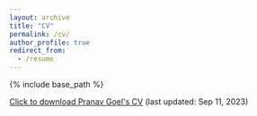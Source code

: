 ```yaml
---
layout: archive
title: "CV"
permalink: /cv/
author_profile: true
redirect_from:
  - /resume
---
```


{% include base_path %}

[Click to download Pranav Goel's CV](https://pranav-goel.github.io/files/CV_2023_09_11.pdf) (last updated: Sep 11, 2023)
